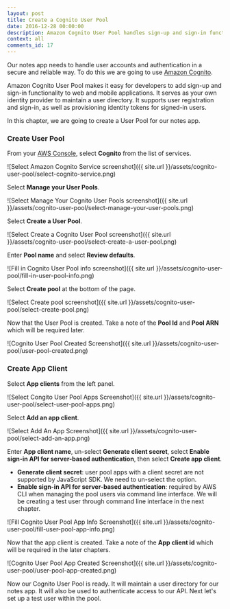 ```yaml
---
layout: post
title: Create a Cognito User Pool
date: 2016-12-28 00:00:00
description: Amazon Cognito User Pool handles sign-up and sign-in functionality for web and mobile apps. We are going to create a Cognito User Pool to store and manage the users for our serverless app. We are also going to set up our app as an App Client for our Cognito User Pool.
context: all
comments_id: 17
---
```


Our notes app needs to handle user accounts and authentication in a secure and reliable way. To do this we are going to use [Amazon Cognito](https://aws.amazon.com/cognito/).

Amazon Cognito User Pool makes it easy for developers to add sign-up and sign-in functionality to web and mobile applications. It serves as your own identity provider to maintain a user directory. It supports user registration and sign-in, as well as provisioning identity tokens for signed-in users.

In this chapter, we are going to create a User Pool for our notes app.

### Create User Pool

From your [AWS Console](https://console.aws.amazon.com), select **Cognito** from the list of services.

![Select Amazon Cognito Service screenshot]({{ site.url }}/assets/cognito-user-pool/select-cognito-service.png)

Select **Manage your User Pools**.

![Select Manage Your Cognito User Pools screenshot]({{ site.url }}/assets/cognito-user-pool/select-manage-your-user-pools.png)

Select **Create a User Pool**.

![Select Create a Cognito User Pool screenshot]({{ site.url }}/assets/cognito-user-pool/select-create-a-user-pool.png)

Enter **Pool name** and select **Review defaults**.

![Fill in Cognito User Pool info screenshot]({{ site.url }}/assets/cognito-user-pool/fill-in-user-pool-info.png)

Select **Create pool** at the bottom of the page.

![Select Create pool screenshot]({{ site.url }}/assets/cognito-user-pool/select-create-pool.png)

Now that the User Pool is created. Take a note of the **Pool Id** and **Pool ARN** which will be required later.

![Cognito User Pool Created Screenshot]({{ site.url }}/assets/cognito-user-pool/user-pool-created.png)

### Create App Client

Select **App clients** from the left panel.

![Select Congito User Pool Apps Screenshot]({{ site.url }}/assets/cognito-user-pool/select-user-pool-apps.png)

Select **Add an app client**.

![Select Add An App Screenshot]({{ site.url }}/assets/cognito-user-pool/select-add-an-app.png)

Enter **App client name**, un-select **Generate client secret**, select **Enable sign-in API for server-based authentication**, then select **Create app client**.

- **Generate client secret**: user pool apps with a client secret are not supported by JavaScript SDK. We need to un-select the option.
- **Enable sign-in API for server-based authentication**: required by AWS CLI when managing the pool users via command line interface. We will be creating a test user through command line interface in the next chapter.

![Fill Cognito User Pool App Info Screenshot]({{ site.url }}/assets/cognito-user-pool/fill-user-pool-app-info.png)

Now that the app client is created. Take a note of the **App client id** which will be required in the later chapters.

![Cognito User Pool App Created Screenshot]({{ site.url }}/assets/cognito-user-pool/user-pool-app-created.png)

Now our Cognito User Pool is ready. It will maintain a user directory for our notes app. It will also be used to authenticate access to our API. Next let's set up a test user within the pool.
